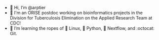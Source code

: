 - 👋 Hi, I’m @arptier
- 🧬 I'm an ORISE postdoc working on bioinformatics projects in the Division for Tuberculosis Elimination on the Applied Research Team at CDC!
- 🌱 I’m learning the ropes of 🐧 Linux, 🐍 Python, 🚣 Nextflow, and :octocat: Git.

<!---
arptier/arptier is a ✨ special ✨ repository because its `README.md` (this file) appears on your GitHub profile.
You can click the Preview link to take a look at your changes.
--->
